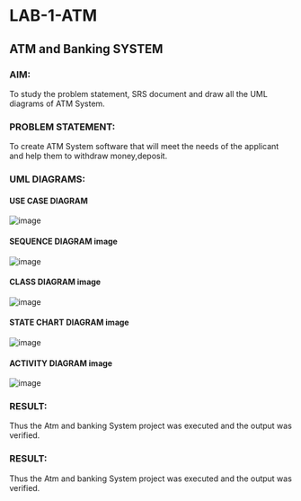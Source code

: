 # LAB-1-ATM
## ATM and Banking SYSTEM
### AIM: 
To study the problem statement, SRS document and draw all the UML diagrams of ATM
System.
### PROBLEM STATEMENT:
To create ATM System software that will meet the needs of the applicant and help them
to withdraw money,deposit.
### UML DIAGRAMS:

#### USE CASE DIAGRAM 
![image](https://github.com/AmruthaRajsheker/LAB-1-ATM/assets/119475943/3add7367-33b0-4030-ac90-5d53c189fe95)


#### SEQUENCE DIAGRAM image
![image](https://github.com/AmruthaRajsheker/LAB-1-ATM/assets/119475943/6eed4a5d-d815-4275-a6af-db1c003bd415)


#### CLASS DIAGRAM image
![image](https://github.com/AmruthaRajsheker/LAB-1-ATM/assets/119475943/a448d62f-9221-4feb-9a6f-ddf67ce97b81)

#### STATE CHART DIAGRAM image
![image](https://github.com/AmruthaRajsheker/LAB-1-ATM/assets/119475943/a11a3197-5e04-4c32-b622-7f2e3b41e860)

#### ACTIVITY DIAGRAM image
![image](https://github.com/AmruthaRajsheker/LAB-1-ATM/assets/119475943/548c2092-044f-45c3-a7d9-da493d5767c0)

### RESULT:
Thus the Atm and banking System project was executed and the output was verified.




### RESULT: 
Thus the Atm and banking System project was executed and the output was verified.
